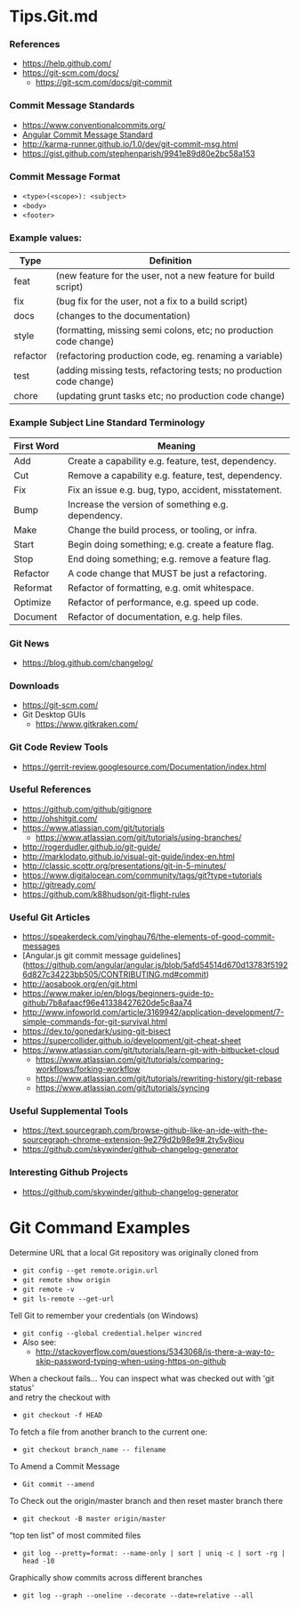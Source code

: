 Tips.Git.md
==== 

### References
* https://help.github.com/
* https://git-scm.com/docs/
  * https://git-scm.com/docs/git-commit


### Commit Message Standards
* https://www.conventionalcommits.org/
* [Angular Commit Message Standard](https://docs.google.com/document/d/1QrDFcIiPjSLDn3EL15IJygNPiHORgU1_OOAqWjiDU5Y/edit)
* http://karma-runner.github.io/1.0/dev/git-commit-msg.html
* https://gist.github.com/stephenparish/9941e89d80e2bc58a153


### Commit Message Format
* ```<type>(<scope>): <subject>```
* ```<body>```
* ```<footer>```


### Example <type> values:
|Type | Definition|
|-----|-----------|
|feat 		|(new feature for the user, not a new feature for build script)|
|fix  		|(bug fix for the user, not a fix to a build script)|
|docs 		|(changes to the documentation)|
|style 		|(formatting, missing semi colons, etc; no production code change)|
|refactor 	|(refactoring production code, eg. renaming a variable)|
|test 		|(adding missing tests, refactoring tests; no production code change)|
|chore 		|(updating grunt tasks etc; no production code change)|


### Example Subject Line Standard Terminology
|First Word | Meaning|
|-----------|--------|
|Add 		| Create a capability e.g. feature, test, dependency.|
|Cut 		| Remove a capability e.g. feature, test, dependency.|
|Fix 		| Fix an issue e.g. bug, typo, accident, misstatement.|
|Bump 		| Increase the version of something e.g. dependency.|
|Make 		| Change the build process, or tooling, or infra.|
|Start 		| Begin doing something; e.g. create a feature flag.|
|Stop 		| End doing something; e.g. remove a feature flag.|
|Refactor   	| A code change that MUST be just a refactoring.|
|Reformat 	| Refactor of formatting, e.g. omit whitespace.|
|Optimize 	| Refactor of performance, e.g. speed up code.|
|Document 	| Refactor of documentation, e.g. help files.|



### Git News
* https://blog.github.com/changelog/


### Downloads
* https://git-scm.com/ 
* Git Desktop GUIs
  * https://www.gitkraken.com/


### Git Code Review Tools
* https://gerrit-review.googlesource.com/Documentation/index.html


### Useful References
* https://github.com/github/gitignore
* http://ohshitgit.com/
* https://www.atlassian.com/git/tutorials
  * https://www.atlassian.com/git/tutorials/using-branches/
* http://rogerdudler.github.io/git-guide/
* http://marklodato.github.io/visual-git-guide/index-en.html
* http://classic.scottr.org/presentations/git-in-5-minutes/
* https://www.digitalocean.com/community/tags/git?type=tutorials
* http://gitready.com/
* https://github.com/k88hudson/git-flight-rules


### Useful Git Articles
* https://speakerdeck.com/yinghau76/the-elements-of-good-commit-messages
* [Angular.js git commit message guidelines] (https://github.com/angular/angular.js/blob/5afd54514d670d13783f51926d827c34223bb505/CONTRIBUTING.md#commit)
* http://aosabook.org/en/git.html
* https://www.maker.io/en/blogs/beginners-guide-to-github/7b8afaacf96e41338427620de5c8aa74
* http://www.infoworld.com/article/3169942/application-development/7-simple-commands-for-git-survival.html
* https://dev.to/gonedark/using-git-bisect
* https://supercollider.github.io/development/git-cheat-sheet
* https://www.atlassian.com/git/tutorials/learn-git-with-bitbucket-cloud
  * https://www.atlassian.com/git/tutorials/comparing-workflows/forking-workflow
  * https://www.atlassian.com/git/tutorials/rewriting-history/git-rebase
  * https://www.atlassian.com/git/tutorials/syncing


### Useful Supplemental Tools
* https://text.sourcegraph.com/browse-github-like-an-ide-with-the-sourcegraph-chrome-extension-9e279d2b98e9#.2ty5v8iou
* https://github.com/skywinder/github-changelog-generator


### Interesting Github Projects
* https://github.com/skywinder/github-changelog-generator


Git Command Examples   
====


Determine URL that a local Git repository was originally cloned from
* ```git config --get remote.origin.url```
* ```git remote show origin```
* ```git remote -v```
* ```git ls-remote --get-url```



Tell Git to remember your credentials (on Windows)
* ```git config --global credential.helper wincred```
* Also see:
	* http://stackoverflow.com/questions/5343068/is-there-a-way-to-skip-password-typing-when-using-https-on-github


When a checkout fails...
You can inspect what was checked out with 'git status'  
and retry the checkout with 
* ```git checkout -f HEAD```


To fetch a file from another branch to the current one:  
* ```git checkout branch_name -- filename```


To Amend a Commit Message
* ```Git commit --amend```

To Check out the origin/master branch and then reset master branch there
* ```git checkout -B master origin/master```


“top ten list” of most commited files
* ```git log --pretty=format: --name-only | sort | uniq -c | sort -rg | head -10```


Graphically show commits across different branches
* ```git log --graph --oneline --decorate --date=relative --all```


